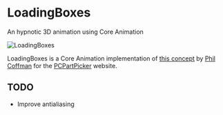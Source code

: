 # LoadingBoxes
An hypnotic 3D animation using Core Animation

![LoadingBoxes](https://d13yacurqjgara.cloudfront.net/users/267/screenshots/1927432/loading.gif)

LoadingBoxes is a Core Animation implementation of [this concept](https://dribbble.com/shots/1927432-PCPP-Loading-Boxes-Update) by [Phil Coffman](https://dribbble.com/philcoffman) for the [PCPartPicker](http://pcpartpicker.com/) website.

## TODO

* Improve antialiasing
